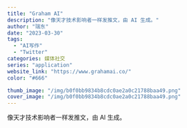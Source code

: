 ```yaml
---
title: "Graham AI"
description: "像天才技术影响者一样发推文，由 AI 生成。"
author: "瑞东"
date: "2023-03-30"
tags:
  - "AI写作"
  - "Twitter"
categories: 媒体社交
series: "application"
website_link: "https://www.grahamai.co/"
color: "#666"

thumb_image: "/img/b0f0bb9834b8cdc0ae2a0c21788baa49.png"
cover_image: "/img/b0f0bb9834b8cdc0ae2a0c21788baa49.png"
---
```


像天才技术影响者一样发推文，由 AI 生成。